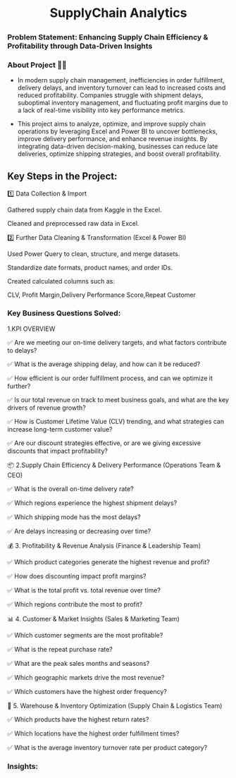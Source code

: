 <h1> <p style="text-align: center";>  <B> SupplyChain Analytics </B> 

 ### Problem Statement: Enhancing Supply Chain Efficiency & Profitability through Data-Driven Insights

### About Project 👨‍💻

- In modern supply chain management, inefficiencies in order fulfillment, delivery delays, and inventory turnover can lead to increased costs and reduced profitability. Companies struggle with shipment delays, suboptimal inventory management, and fluctuating profit margins due to a lack of real-time visibility into key performance metrics.

- This project aims to analyze, optimize, and improve supply chain operations by leveraging Excel and Power BI  to uncover bottlenecks, improve delivery performance, and enhance revenue insights. By integrating data-driven decision-making, businesses can reduce late deliveries, optimize shipping strategies, and boost overall profitability.


## Key Steps in the Project:

1️⃣ Data Collection & Import
  
   Gathered  supply chain data from Kaggle in the Excel.
  
   Cleaned and preprocessed raw data in Excel.
  
2️⃣ Further Data Cleaning & Transformation (Excel & Power BI)

  Used Power Query to clean, structure, and merge datasets.
  
  Standardize date formats, product names, and order IDs.
  
  Created calculated columns such as:
  
  CLV, Profit Margin,Delivery Performance Score,Repeat Customer

 ### Key Business Questions Solved:

1.KPI OVERVIEW

✅ Are we meeting our on-time delivery targets, and what factors contribute to delays?

✅ What is the average shipping delay, and how can it be reduced?

✅ How efficient is our order fulfillment process, and can we optimize it further?

✅ Is our total revenue on track to meet business goals, and what are the key drivers of revenue growth?

✅ How is Customer Lifetime Value (CLV) trending, and what strategies can increase long-term customer value?

✅ Are our discount strategies effective, or are we giving excessive discounts that impact profitability?

📦 2.Supply Chain Efficiency & Delivery Performance (Operations Team & CEO)

✅ What is the overall on-time delivery rate? 

✅ Which regions experience the highest shipment delays?

✅ Which shipping mode has the most delays? 

✅ Are delays increasing or decreasing over time? 



💰  3. Profitability & Revenue Analysis (Finance & Leadership Team)

✅ Which product categories generate the highest revenue and profit?

✅ How does discounting impact profit margins?

✅ What is the total profit vs. total revenue over time?

✅ Which regions contribute the most to profit?


📊 4. Customer & Market Insights (Sales & Marketing Team)

✅ Which customer segments are the most profitable? 

✅ What is the repeat purchase rate? 

✅ What are the peak sales months and seasons?

✅ Which geographic markets drive the most revenue?

✅ Which customers have the highest order frequency? 

🚛 5. Warehouse & Inventory Optimization (Supply Chain & Logistics Team)

✅ Which products have the highest return rates? 

✅ Which locations have the highest order fulfillment times? 

✅ What is the average inventory turnover rate per product category? 

###  Insights:



